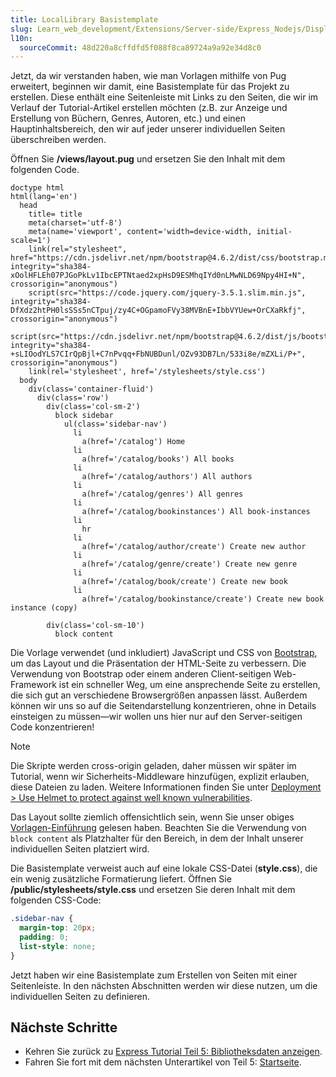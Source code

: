 ```yaml
---
title: LocalLibrary Basistemplate
slug: Learn_web_development/Extensions/Server-side/Express_Nodejs/Displaying_data/LocalLibrary_base_template
l10n:
  sourceCommit: 48d220a8cffdfd5f088f8ca89724a9a92e34d8c0
---
```


Jetzt, da wir verstanden haben, wie man Vorlagen mithilfe von Pug erweitert, beginnen wir damit, eine Basistemplate für das Projekt zu erstellen. Diese enthält eine Seitenleiste mit Links zu den Seiten, die wir im Verlauf der Tutorial-Artikel erstellen möchten (z.B. zur Anzeige und Erstellung von Büchern, Genres, Autoren, etc.) und einen Hauptinhaltsbereich, den wir auf jeder unserer individuellen Seiten überschreiben werden.

Öffnen Sie **/views/layout.pug** und ersetzen Sie den Inhalt mit dem folgenden Code.

```pug
doctype html
html(lang='en')
  head
    title= title
    meta(charset='utf-8')
    meta(name='viewport', content='width=device-width, initial-scale=1')
    link(rel="stylesheet", href="https://cdn.jsdelivr.net/npm/bootstrap@4.6.2/dist/css/bootstrap.min.css", integrity="sha384-xOolHFLEh07PJGoPkLv1IbcEPTNtaed2xpHsD9ESMhqIYd0nLMwNLD69Npy4HI+N", crossorigin="anonymous")
    script(src="https://code.jquery.com/jquery-3.5.1.slim.min.js", integrity="sha384-DfXdz2htPH0lsSSs5nCTpuj/zy4C+OGpamoFVy38MVBnE+IbbVYUew+OrCXaRkfj", crossorigin="anonymous")
    script(src="https://cdn.jsdelivr.net/npm/bootstrap@4.6.2/dist/js/bootstrap.min.js", integrity="sha384-+sLIOodYLS7CIrQpBjl+C7nPvqq+FbNUBDunl/OZv93DB7Ln/533i8e/mZXLi/P+", crossorigin="anonymous")
    link(rel='stylesheet', href='/stylesheets/style.css')
  body
    div(class='container-fluid')
      div(class='row')
        div(class='col-sm-2')
          block sidebar
            ul(class='sidebar-nav')
              li
                a(href='/catalog') Home
              li
                a(href='/catalog/books') All books
              li
                a(href='/catalog/authors') All authors
              li
                a(href='/catalog/genres') All genres
              li
                a(href='/catalog/bookinstances') All book-instances
              li
                hr
              li
                a(href='/catalog/author/create') Create new author
              li
                a(href='/catalog/genre/create') Create new genre
              li
                a(href='/catalog/book/create') Create new book
              li
                a(href='/catalog/bookinstance/create') Create new book instance (copy)

        div(class='col-sm-10')
          block content
```

Die Vorlage verwendet (und inkludiert) JavaScript und CSS von [Bootstrap](https://getbootstrap.com/), um das Layout und die Präsentation der HTML-Seite zu verbessern. Die Verwendung von Bootstrap oder einem anderen Client-seitigen Web-Framework ist ein schneller Weg, um eine ansprechende Seite zu erstellen, die sich gut an verschiedene Browsergrößen anpassen lässt. Außerdem können wir uns so auf die Seitendarstellung konzentrieren, ohne in Details einsteigen zu müssen—wir wollen uns hier nur auf den Server-seitigen Code konzentrieren!

> [!NOTE]
> Die Skripte werden cross-origin geladen, daher müssen wir später im Tutorial, wenn wir Sicherheits-Middleware hinzufügen, explizit erlauben, diese Dateien zu laden.
> Weitere Informationen finden Sie unter [Deployment > Use Helmet to protect against well known vulnerabilities](/de/docs/Learn_web_development/Extensions/Server-side/Express_Nodejs/deployment#use_helmet_to_protect_against_well_known_vulnerabilities).

Das Layout sollte ziemlich offensichtlich sein, wenn Sie unser obiges [Vorlagen-Einführung](/de/docs/Learn_web_development/Extensions/Server-side/Express_Nodejs/Displaying_data/Template_primer) gelesen haben. Beachten Sie die Verwendung von `block content` als Platzhalter für den Bereich, in dem der Inhalt unserer individuellen Seiten platziert wird.

Die Basistemplate verweist auch auf eine lokale CSS-Datei (**style.css**), die ein wenig zusätzliche Formatierung liefert. Öffnen Sie **/public/stylesheets/style.css** und ersetzen Sie deren Inhalt mit dem folgenden CSS-Code:

```css
.sidebar-nav {
  margin-top: 20px;
  padding: 0;
  list-style: none;
}
```

Jetzt haben wir eine Basistemplate zum Erstellen von Seiten mit einer Seitenleiste. In den nächsten Abschnitten werden wir diese nutzen, um die individuellen Seiten zu definieren.

## Nächste Schritte

- Kehren Sie zurück zu [Express Tutorial Teil 5: Bibliotheksdaten anzeigen](/de/docs/Learn_web_development/Extensions/Server-side/Express_Nodejs/Displaying_data).
- Fahren Sie fort mit dem nächsten Unterartikel von Teil 5: [Startseite](/de/docs/Learn_web_development/Extensions/Server-side/Express_Nodejs/Displaying_data/Home_page).
